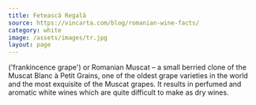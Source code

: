 ```yaml
---
title: Fetească Regală
source: https://vincarta.com/blog/romanian-wine-facts/
category: white
image: /assets/images/tr.jpg
layout: page
---
```

('frankincence grape') or Romanian Muscat – a small berried clone of the Muscat Blanc à Petit Grains, one of the oldest grape varieties in the world and the most exquisite of the Muscat grapes. It results in perfumed and aromatic white wines which are quite difficult to make as dry wines.
